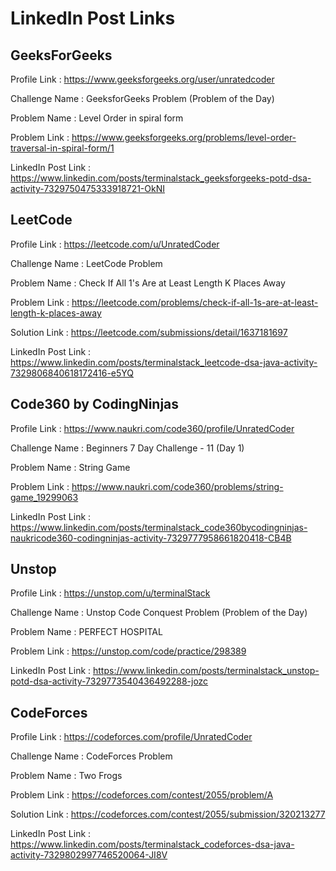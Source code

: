 # LinkedIn Post Links

## GeeksForGeeks

Profile Link : https://www.geeksforgeeks.org/user/unratedcoder

Challenge Name : GeeksforGeeks Problem (Problem of the Day)

Problem Name : Level Order in spiral form

Problem Link : https://www.geeksforgeeks.org/problems/level-order-traversal-in-spiral-form/1

LinkedIn Post Link : https://www.linkedin.com/posts/terminalstack_geeksforgeeks-potd-dsa-activity-7329750475333918721-OkNI

## LeetCode

Profile Link : https://leetcode.com/u/UnratedCoder

Challenge Name : LeetCode Problem

Problem Name : Check If All 1's Are at Least Length K Places Away

Problem Link : https://leetcode.com/problems/check-if-all-1s-are-at-least-length-k-places-away

Solution Link : https://leetcode.com/submissions/detail/1637181697

LinkedIn Post Link : https://www.linkedin.com/posts/terminalstack_leetcode-dsa-java-activity-7329806840618172416-e5YQ

## Code360 by CodingNinjas

Profile Link : https://www.naukri.com/code360/profile/UnratedCoder

Challenge Name : Beginners 7 Day Challenge - 11 (Day 1)

Problem Name : String Game

Problem Link : https://www.naukri.com/code360/problems/string-game_19299063

LinkedIn Post Link : https://www.linkedin.com/posts/terminalstack_code360bycodingninjas-naukricode360-codingninjas-activity-7329777958661820418-CB4B

## Unstop

Profile Link : https://unstop.com/u/terminalStack

Challenge Name : Unstop Code Conquest Problem (Problem of the Day)

Problem Name : PERFECT HOSPITAL

Problem Link : https://unstop.com/code/practice/298389

LinkedIn Post Link : https://www.linkedin.com/posts/terminalstack_unstop-potd-dsa-activity-7329773540436492288-jozc

## CodeForces

Profile Link : https://codeforces.com/profile/UnratedCoder

Challenge Name : CodeForces Problem

Problem Name : Two Frogs

Problem Link : https://codeforces.com/contest/2055/problem/A

Solution Link : https://codeforces.com/contest/2055/submission/320213277

LinkedIn Post Link : https://www.linkedin.com/posts/terminalstack_codeforces-dsa-java-activity-7329802997746520064-JI8V
